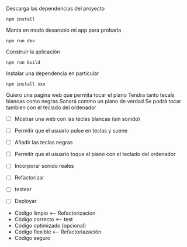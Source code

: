 Descarga las dependencias del proyecto
```
npm install
```
Monta en modo desaroolo mi app  para probarla
```
npm run dev 
```
Construir la aplicación
```
npm run build
```
Instalar una dependencia en particular
```
npm install xxx
```



Quiero una pagina web que permita tocar el piano
Tendra tanto tecals blancas como negras
Sonará commo un piano de verdad
Se podrá tocar tambien con el teclado del ordenador

- [ ] Mostrar una web con las teclas blancas (sin sonido) 
- [ ] Permitir que el usuario pulse en teclas y suene
- [ ] Añadir las teclas negras
- [ ] Permitir que el usuario toque el piano con el teclado del ordenador
- [ ] Incorporar sonido reales
- [ ] Refactorizar
- [ ] testear
- [ ] Deployar



- Código limpio  <-- Refactorizacion
- Código correcto <-- test
- Código optimizado (opcional)
- Código flexible <-- Refactoriazación
- Código seguro